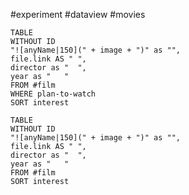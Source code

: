 #experiment #dataview #movies

```dataview
TABLE
WITHOUT ID 
"![anyName|150](" + image + ")" as "",
file.link AS " ",
director as "  ",
year as "   "
FROM #film
WHERE plan-to-watch
SORT interest
```

```dataview
TABLE
WITHOUT ID 
"![anyName|150](" + image + ")" as "",
file.link AS " ",
director as "  ",
year as "   "
FROM #film
SORT interest
```




